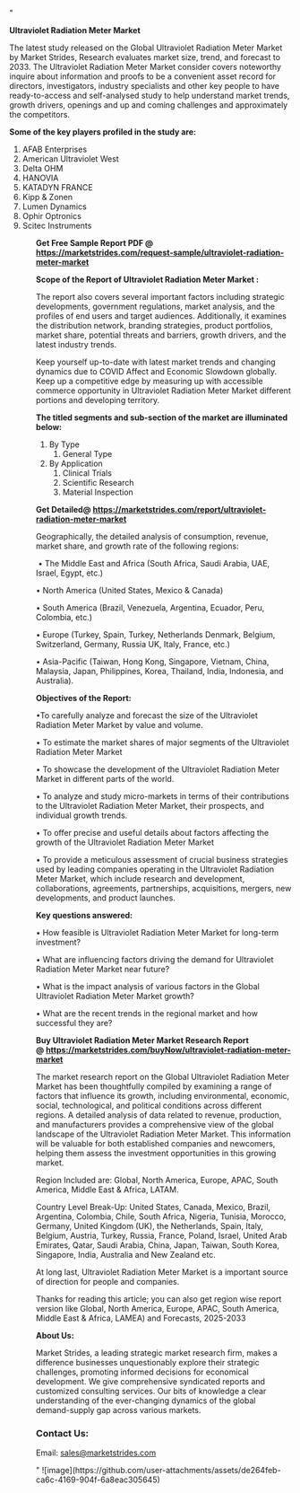 "<p><strong>Ultraviolet Radiation Meter Market</strong></p>
<p>The latest study released on the Global Ultraviolet Radiation Meter Market by Market Strides, Research evaluates market size, trend, and forecast to 2033. The Ultraviolet Radiation Meter Market consider covers noteworthy inquire about information and proofs to be a convenient asset record for directors, investigators, industry specialists and other key people to have ready-to-access and self-analysed study to help understand market trends, growth drivers, openings and up and coming challenges and approximately the competitors.</p>
<p><strong> Some of the key players profiled in the study are: </strong></p>
<p><ol><li>
AFAB Enterprises</li><li>American Ultraviolet West</li><li>Delta OHM</li><li>HANOVIA</li><li>KATADYN FRANCE</li><li>Kipp & Zonen</li><li>Lumen Dynamics</li><li>Ophir Optronics</li><li>Scitec Instruments


</li><ol></p>
<p><strong>Get Free Sample Report PDF @ <a href=https://marketstrides.com/request-sample/ultraviolet-radiation-meter-market>https://marketstrides.com/request-sample/ultraviolet-radiation-meter-market</a></strong></p>
<p><strong> Scope of the Report of Ultraviolet Radiation Meter Market : </strong></p>
<p>The report also covers several important factors including strategic developments, government regulations, market analysis, and the profiles of end users and target audiences. Additionally, it examines the distribution network, branding strategies, product portfolios, market share, potential threats and barriers, growth drivers, and the latest industry trends.</p>
<p>Keep yourself up-to-date with latest market trends and changing dynamics due to COVID Affect and Economic Slowdown globally. Keep up a competitive edge by measuring up with accessible commerce opportunity in Ultraviolet Radiation Meter Market different portions and developing territory.</p>
<p><strong> The titled segments and sub-section of the market are illuminated below: </strong></p>
<p><ol><li>By Type<ol><li>General Type</li></ol></li><li>By Application<ol><li>Clinical Trials</li><li>Scientific Research</li><li>Material Inspection</li></ol></li></ol></p>
<p><strong>Get Detailed@ <a href=https://marketstrides.com/report/ultraviolet-radiation-meter-market>https://marketstrides.com/report/ultraviolet-radiation-meter-market</a></strong></p>
<p>Geographically, the detailed analysis of consumption, revenue, market share, and growth rate of the following regions:</p>
<p>&nbsp;&bull; The Middle East and Africa (South Africa, Saudi Arabia, UAE, Israel, Egypt, etc.)</p>
<p>&bull; North America (United States, Mexico &amp; Canada)</p>
<p>&bull; South America (Brazil, Venezuela, Argentina, Ecuador, Peru, Colombia, etc.)</p>
<p>&bull; Europe (Turkey, Spain, Turkey, Netherlands Denmark, Belgium, Switzerland, Germany, Russia UK, Italy, France, etc.)</p>
<p>&bull; Asia-Pacific (Taiwan, Hong Kong, Singapore, Vietnam, China, Malaysia, Japan, Philippines, Korea, Thailand, India, Indonesia, and Australia).</p>
<p><strong>Objectives of the Report: </strong></p>
<p>&bull;To carefully analyze and forecast the size of the Ultraviolet Radiation Meter Market by value and volume.</p>
<p>&bull; To estimate the market shares of major segments of the Ultraviolet Radiation Meter Market</p>
<p>&bull; To showcase the development of the Ultraviolet Radiation Meter Market in different parts of the world.</p>
<p>&bull; To analyze and study micro-markets in terms of their contributions to the Ultraviolet Radiation Meter Market, their prospects, and individual growth trends.</p>
<p>&bull; To offer precise and useful details about factors affecting the growth of the Ultraviolet Radiation Meter Market</p>
<p>&bull; To provide a meticulous assessment of crucial business strategies used by leading companies operating in the Ultraviolet Radiation Meter Market, which include research and development, collaborations, agreements, partnerships, acquisitions, mergers, new developments, and product launches.</p>
<p><strong>Key questions answered: </strong></p>
<p>&bull; How feasible is Ultraviolet Radiation Meter Market for long-term investment?</p>
<p>&bull; What are influencing factors driving the demand for Ultraviolet Radiation Meter Market near future?</p>
<p>&bull; What is the impact analysis of various factors in the Global Ultraviolet Radiation Meter Market growth?</p>
<p>&bull; What are the recent trends in the regional market and how successful they are?</p>
<p><strong>Buy Ultraviolet Radiation Meter Market Research Report @&nbsp;<a href=https://marketstrides.com/buyNow/ultraviolet-radiation-meter-market>https://marketstrides.com/buyNow/ultraviolet-radiation-meter-market</a></strong></p>
<p>The market research report on the Global Ultraviolet Radiation Meter Market has been thoughtfully compiled by examining a range of factors that influence its growth, including environmental, economic, social, technological, and political conditions across different regions. A detailed analysis of data related to revenue, production, and manufacturers provides a comprehensive view of the global landscape of the Ultraviolet Radiation Meter Market. This information will be valuable for both established companies and newcomers, helping them assess the investment opportunities in this growing market.</p>
<p>Region Included are: Global, North America, Europe, APAC, South America, Middle East &amp; Africa, LATAM.</p>
<p>Country Level Break-Up: United States, Canada, Mexico, Brazil, Argentina, Colombia, Chile, South Africa, Nigeria, Tunisia, Morocco, Germany, United Kingdom (UK), the Netherlands, Spain, Italy, Belgium, Austria, Turkey, Russia, France, Poland, Israel, United Arab Emirates, Qatar, Saudi Arabia, China, Japan, Taiwan, South Korea, Singapore, India, Australia and New Zealand etc.</p>
<p>At long last, Ultraviolet Radiation Meter Market is a important source of direction for people and companies.</p>
<p>Thanks for reading this article; you can also get region wise report version like Global, North America, Europe, APAC, South America, Middle East &amp; Africa, LAMEA) and Forecasts, 2025-2033</p>
<p><strong>About Us: </strong></p>
<p>Market Strides, a leading strategic market research firm, makes a difference businesses unquestionably explore their strategic challenges, promoting informed decisions for economical development. We give comprehensive syndicated reports and customized consulting services. Our bits of knowledge a clear understanding of the ever-changing dynamics of the global demand-supply gap across various markets.</p>
<h3>Contact Us:</h3>
<p>Email: <a href=mailto:sales@marketstrides.com>sales@marketstrides.com</a></p>"
![image](https://github.com/user-attachments/assets/de264feb-ca6c-4169-904f-6a8eac305645)
